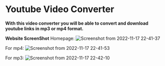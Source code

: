 # **Youtube Video Converter**

**With this video converter you will be able to convert and download youtube links in mp3 or mp4 format.**

**Website ScreenShot**
Homepage:
![Screenshot from 2022-11-17 22-41-37](https://user-images.githubusercontent.com/101043132/202543628-a7406881-887b-4f4c-a8b5-d15fb3747514.png)

For mp4:
![Screenshot from 2022-11-17 22-41-53](https://user-images.githubusercontent.com/101043132/202543634-c97b8b20-3fab-452c-ad6f-30399dc5246f.png)

For mp3:
![Screenshot from 2022-11-17 22-42-10](https://user-images.githubusercontent.com/101043132/202543642-f0634a34-7801-47d9-8e7d-18f18d66462d.png)
